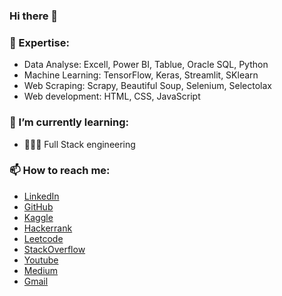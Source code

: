 ### Hi there 👋

<h3>🔭 Expertise:</h3>
<ul>
    <li>Data Analyse: Excell, Power BI, Tablue, Oracle SQL, Python</li>
    <li>Machine Learning: TensorFlow, Keras, Streamlit, SKlearn</li>
    <li>Web Scraping: Scrapy, Beautiful Soup, Selenium, Selectolax </li>
    <li>Web development: HTML, CSS, JavaScript</li>
</ul>

<h3>🌱 I’m currently learning:</h3>
  <ul>
    <li>👨🏻‍💻 Full Stack engineering </li>
  </ul>

<h3>📫 How to reach me:</h3>
<ul>
     <li><a href="https://www.linkedin.com/in/ismat-samadov-42414b241/" target="_blank">LinkedIn</a></li>
    <li><a href="https://github.com/ismat-samadov" target="_blank">GitHub</a></li>
    <li><a href="https://www.kaggle.com/ismetsemedov" target="_blank">Kaggle</a></li>
    <li><a href="https://www.hackerrank.com/profile/IsmatSamadov" target="_blank">Hackerrank</a></li>
    <li><a href="https://leetcode.com/ismetsemedov/" target="_blank">Leetcode</a></li>
    <li><a href="https://stackoverflow.com/users/20137229/ismats?tab=profile" target="_blank">StackOverflow</a></li>
    <li><a href="https://www.youtube.com/@ismatsamadov7406" target="_blank">Youtube</a></li>
    <li><a href="https://medium.com/@ismatsamadov" target="_blank">Medium</a></li>
    <li><a href="mailto:ismetsemedov@gmail.com" target="_blank">Gmail</a></li>

  </ul>


